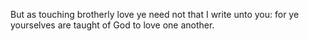 But as touching brotherly love ye need not that I write unto you: for ye yourselves are taught of God to love one another.
